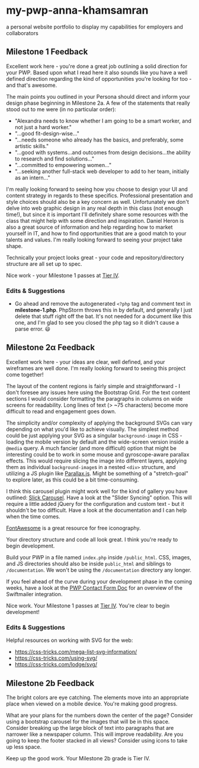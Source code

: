 # my-pwp-anna-khamsamran
a personal website portfolio to display my capabilities for employers and collaborators

## Milestone 1 Feedback
Excellent work here - you're done a great job outlining a solid direction for your PWP. Based upon what I read here it also sounds like you have a well defined direction regarding the kind of opportunities you're looking for too - and that's awesome.

The main points you outlined in your Persona should direct and inform your design phase beginning in Milestone 2a. A few of the statements that really stood out to me were (in no particular order):
- "Alexandra needs to know whether I am going to be a smart worker, and not just a hard worker."
- "...good fit-design-wise..."
- "...needs someone who already has the basics, and preferably, some artistic skills."
- "...good with systems...and outcomes from design decisions...the ability to research and find solutions..."
- "...committed to empowering women..."
- "...seeking another full-stack web developer to add to her team, initially as an intern..."

I'm really looking forward to seeing how you choose to design your UI and content strategy in regards to these specifics. Professional presentation and style choices should also be a key concern as well. Unfortunately we don't delve into web graphic design in any real depth in this class (not enough time!), but since it is important I'll definitely share some resources with the class that might help with some direction and inspiration. Daniel Heron is also a great source of information and help regarding how to market yourself in IT, and how to find opportunities that are a good match to your talents and values. I'm really looking forward to seeing your project take shape.

Technically your project looks great - your code and repository/directory structure are all set up to spec.

Nice work - your Milestone 1 passes at [Tier IV](https://bootcamp-coders.cnm.edu/projects/personal/rubric/).

### Edits &amp; Suggestions
- Go ahead and remove the autogenerated `<?php` tag and comment text in **milestone-1.php**. PhpStorm throws this in by default, and generally I just delete that stuff right off the bat. It's not needed for a document like this one, and I'm glad to see you closed the php tag so it didn't cause a parse error. :smiley:

## Milestone 2&alpha; Feedback
Excellent work here - your ideas are clear, well defined, and your wireframes are well done. I'm really looking forward to seeing this project come together!

The layout of the content regions is fairly simple and straightforward - I don't foresee any issues here using the Bootstrap Grid. For the text content sections I would consider formatting the paragraphs in columns on wide screens for readability. Long lines of text (> ~75 characters) become more difficult to read and engagement goes down.

The simplicity and/or complexity of applying the background SVGs can vary depending on what you'd like to achieve visually. The simplest method could be just applying your SVG as a singular `background-image` in CSS - loading the mobile version by default and the wide-screen version inside a `@media` query. A much fancier (and more difficult) option that might be interesting could be to work in some mouse and gyroscope-aware parallax effects. This would require slicing the image into different layers, applying them as individual `background-image`s in a nested `<div>` structure, and utilizing a JS plugin like [Parallax.js](https://github.com/wagerfield/parallax). Might be something of a "stretch-goal" to explore later, as this could be a bit time-consuming.

I think this carousel plugin might work well for the kind of gallery you have outlined: [Slick Carousel](http://kenwheeler.github.io/slick/). Have a look at the "Slider Syncing" option. This will require a little added jQuery for the configuration and custom text  - but it shouldn't be too difficult. Have a look at the documentation and I can help when the time comes.

[FontAwesome](https://fontawesome.com/) is a great resource for free iconography.

Your directory structure and code all look great. I think you're ready to begin development.

Build your PWP in a file named `index.php` inside `/public_html`. CSS, images, and JS directories should also be inside `public_html` and siblings to `/documentation`. We won't be using the `/documentation` directory any longer.

If you feel ahead of the curve during your development phase in the coming weeks, have a look at the [PWP Contact Form Doc](https://bootcamp-coders.cnm.edu/class-materials/jquery-validated-captcha-form/) for an overview of the Swiftmailer integration.

Nice work. Your Milestone 1 passes at [Tier IV](https://bootcamp-coders.cnm.edu/projects/personal/rubric/). You're clear to begin development!

### Edits &amp; Suggestions
Helpful resources on working with SVG for the web:
- https://css-tricks.com/mega-list-svg-information/
- https://css-tricks.com/using-svg/
- https://css-tricks.com/lodge/svg/


## Milestone 2b Feedback

The bright colors are eye catching. The elements move into an appropriate place when viewed on a mobile device.
You're making good progress.

What are your plans for the numbers down the center of the page? Consider using a bootstrap carousel for the images that will be in this space.
Consider breaking up the large block of text into paragraphs that are narrower like a newspaper column. This will improve readability.
Are you going to keep the footer stacked in all views? Consider using icons to take up less space.

Keep up the good work. Your Milestone 2b grade is Tier IV.
